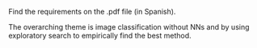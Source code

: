 Find the requirements on the .pdf file (in Spanish).

The overarching theme is image classification without NNs and by using exploratory search to empirically find the best method.
